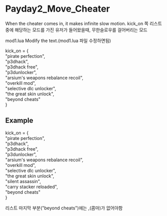 # Payday2_Move_Cheater
When the cheater comes in, it makes infinite slow motion.
kick_on 쪽 리스트중에 해당하는 모드를 가진 유저가 들어왔을때, 무한슬로우를 걸어버리는 모드

mod1.lua
Modify the text.(mod1.lua 파일 수정하면됨)<br>
<p>kick_on = {<br>
					"pirate perfection",<br>
					"p3dhack",<br>
					"p3dhack free",<br>
					"p3dunlocker",<br>
					"arsium's weapons rebalance recoil",<br>
					"overkill mod",<br>
					"selective dlc unlocker",<br>
					"the great skin unlock",<br>
					"beyond cheats"<br>
				}<br></p>

Example
---------------------------------------------------------------------------------
<p>kick_on = {<br>
					"pirate perfection",<br>
					"p3dhack",<br>
					"p3dhack free",<br>
					"p3dunlocker",<br>
					"arsium's weapons rebalance recoil",<br>
					"overkill mod",<br>
					"selective dlc unlocker",<br>
					"the great skin unlock",<br>
          "silent assassin",<br>
          "carry stacker reloaded",<br>
					"beyond cheats"<br>
				}<br></p>

리스트 마지막 부분("beyond cheats")에는 ,(콤마)가 없어야함

